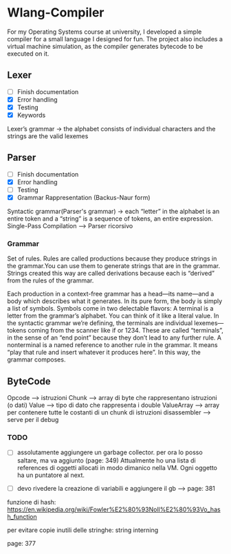 # Wlang-Compiler
For my Operating Systems course at university, I developed a simple compiler for a small language I designed for fun. The project also includes a virtual machine simulation, as the compiler generates bytecode to be executed on it.


## Lexer
- [ ] Finish documentation
- [x] Error handling
- [x] Testing
- [x] Keywords

Lexer’s grammar  -> the alphabet consists of individual characters and the strings are the valid lexemes

## Parser
- [ ] Finish documentation
- [x] Error handling
- [ ] Testing
- [x] Grammar Rappresentation (Backus-Naur form)

Syntactic grammar(Parser's grammar) ->  each “letter” in the alphabet is an entire token and a “string” is a sequence of tokens, an entire expression.
Single-Pass Compilation --> Parser ricorsivo 

### Grammar
Set of rules. Rules are called productions because they produce strings in the grammar.You can use them to generate strings that are in the grammar.  Strings created this way are called derivations because each is “derived” from the rules of the grammar.

Each production in a context-free grammar has a head—its name—and a body 
which describes what it generates. In its pure form, the body is simply a list of
symbols. Symbols come in two delectable flavors:
A terminal is a letter from the grammar’s alphabet. You can think of it like a
literal value. In the syntactic grammar we’re defining, the terminals are
individual lexemes—tokens coming from the scanner like if or 1234.
These are called “terminals”, in the sense of an “end point” because they don’t lead to any further rule.
A nonterminal is a named reference to another rule in the grammar. It
means “play that rule and insert whatever it produces here”. In this way, the grammar composes.


## ByteCode 
Opcode --> istruzioni 
Chunk --> array di byte che rappresentano istruzioni (o dati)
Value --> tipo di dato che rappresenta i double
ValueArray --> array per contenere tutte le costanti di un chunk di istruzioni
disassembler --> serve per il debug

### TODO
- [ ] assolutamente aggiungere un garbage collector. per ora lo posso saltare, ma va aggiunto (page: 349)
Attualmente ho una lista di references di oggetti allocati in modo dimanico nella VM. Ogni oggetto ha un puntatore al next.

- [ ] devo rivedere la creazione di variabili e aggiungere il gb --> page: 381

funzione di hash: https://en.wikipedia.org/wiki/Fowler%E2%80%93Noll%E2%80%93Vo_hash_function

per evitare copie inutili delle stringhe: string interning

page: 377